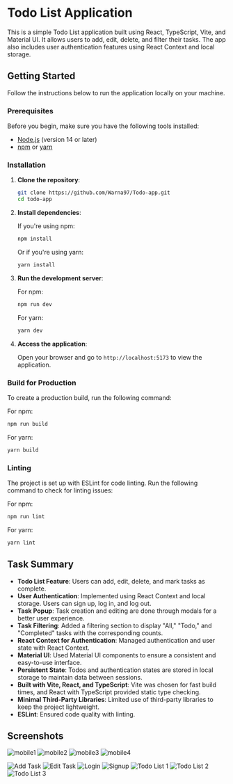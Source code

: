 # Todo List Application

This is a simple Todo List application built using React, TypeScript, Vite, and Material UI. It allows users to add, edit, delete, and filter their tasks. The app also includes user authentication features using React Context and local storage.

## Getting Started

Follow the instructions below to run the application locally on your machine.

### Prerequisites

Before you begin, make sure you have the following tools installed:

- [Node.js](https://nodejs.org/) (version 14 or later)
- [npm](https://www.npmjs.com/) or [yarn](https://yarnpkg.com/)

### Installation

1. **Clone the repository**:

   ```bash
   git clone https://github.com/Warna97/Todo-app.git
   cd todo-app
    ```

2. **Install dependencies**:

   If you're using npm:

   ```bash
   npm install
   ```

   Or if you're using yarn:

   ```bash
   yarn install
   ```

3. **Run the development server**:

   For npm:

   ```bash
   npm run dev
   ```

   For yarn:

   ```bash
   yarn dev
   ```

4. **Access the application**:

   Open your browser and go to `http://localhost:5173` to view the application.

### Build for Production

To create a production build, run the following command:

For npm:

```bash
npm run build
```

For yarn:

```bash
yarn build
```

### Linting

The project is set up with ESLint for code linting. Run the following command to check for linting issues:

For npm:

```bash
npm run lint
```

For yarn:

```bash
yarn lint
```

## Task Summary

- **Todo List Feature**: Users can add, edit, delete, and mark tasks as complete.
- **User Authentication**: Implemented using React Context and local storage. Users can sign up, log in, and log out.
- **Task Popup**: Task creation and editing are done through modals for a better user experience.
- **Task Filtering**: Added a filtering section to display "All," "Todo," and "Completed" tasks with the corresponding counts.
- **React Context for Authentication**: Managed authentication and user state with React Context.
- **Material UI**: Used Material UI components to ensure a consistent and easy-to-use interface.
- **Persistent State**: Todos and authentication states are stored in local storage to maintain data between sessions.
- **Built with Vite, React, and TypeScript**: Vite was chosen for fast build times, and React with TypeScript provided static type checking.
- **Minimal Third-Party Libraries**: Limited use of third-party libraries to keep the project lightweight.
- **ESLint**: Ensured code quality with linting.

## Screenshots

![mobile1](./screenshots/mobile1.jpeg)
![mobile2](./screenshots/mobile2.jpeg)
![mobile3](./screenshots/mobile3.jpeg)
![mobile4](./screenshots/mobile4.jpeg)

![Add Task](./screenshots/AddTask.png)
![Edit Task](./screenshots/EditTask.png)
![Login](./screenshots/Login.png)
![Signup](./screenshots/Signup.png)
![Todo List 1](./screenshots/TodoList1.png)
![Todo List 2](./screenshots/TodoList2.png)
![Todo List 3](./screenshots/TodoList3.png)

